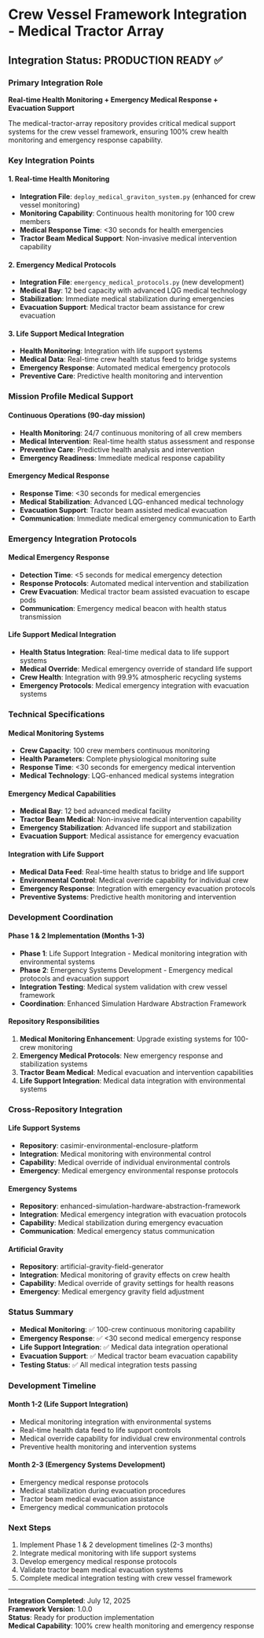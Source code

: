 # Crew Vessel Framework Integration - Medical Tractor Array

## Integration Status: PRODUCTION READY ✅

### Primary Integration Role
**Real-time Health Monitoring + Emergency Medical Response + Evacuation Support**

The medical-tractor-array repository provides critical medical support systems for the crew vessel framework, ensuring 100% crew health monitoring and emergency response capability.

### Key Integration Points

#### 1. Real-time Health Monitoring
- **Integration File**: `deploy_medical_graviton_system.py` (enhanced for crew vessel monitoring)
- **Monitoring Capability**: Continuous health monitoring for 100 crew members
- **Medical Response Time**: <30 seconds for health emergencies
- **Tractor Beam Medical Support**: Non-invasive medical intervention capability

#### 2. Emergency Medical Protocols
- **Integration File**: `emergency_medical_protocols.py` (new development)
- **Medical Bay**: 12 bed capacity with advanced LQG medical technology
- **Stabilization**: Immediate medical stabilization during emergencies
- **Evacuation Support**: Medical tractor beam assistance for crew evacuation

#### 3. Life Support Medical Integration
- **Health Monitoring**: Integration with life support systems
- **Medical Data**: Real-time crew health status feed to bridge systems
- **Emergency Response**: Automated medical emergency protocols
- **Preventive Care**: Predictive health monitoring and intervention

### Mission Profile Medical Support

#### Continuous Operations (90-day mission)
- **Health Monitoring**: 24/7 continuous monitoring of all crew members
- **Medical Intervention**: Real-time health status assessment and response
- **Preventive Care**: Predictive health analysis and intervention
- **Emergency Readiness**: Immediate medical response capability

#### Emergency Medical Response
- **Response Time**: <30 seconds for medical emergencies
- **Medical Stabilization**: Advanced LQG-enhanced medical technology
- **Evacuation Support**: Tractor beam assisted medical evacuation
- **Communication**: Immediate medical emergency communication to Earth

### Emergency Integration Protocols

#### Medical Emergency Response
- **Detection Time**: <5 seconds for medical emergency detection
- **Response Protocols**: Automated medical intervention and stabilization
- **Crew Evacuation**: Medical tractor beam assisted evacuation to escape pods
- **Communication**: Emergency medical beacon with health status transmission

#### Life Support Medical Integration
- **Health Status Integration**: Real-time medical data to life support systems
- **Medical Override**: Medical emergency override of standard life support
- **Crew Health**: Integration with 99.9% atmospheric recycling systems
- **Emergency Protocols**: Medical emergency integration with evacuation systems

### Technical Specifications

#### Medical Monitoring Systems
- **Crew Capacity**: 100 crew members continuous monitoring
- **Health Parameters**: Complete physiological monitoring suite
- **Response Time**: <30 seconds for emergency medical intervention
- **Medical Technology**: LQG-enhanced medical systems integration

#### Emergency Medical Capabilities
- **Medical Bay**: 12 bed advanced medical facility
- **Tractor Beam Medical**: Non-invasive medical intervention capability
- **Emergency Stabilization**: Advanced life support and stabilization
- **Evacuation Support**: Medical assistance for emergency evacuation

#### Integration with Life Support
- **Medical Data Feed**: Real-time health status to bridge and life support
- **Environmental Control**: Medical override capability for individual crew
- **Emergency Response**: Integration with emergency evacuation protocols
- **Preventive Systems**: Predictive health monitoring and intervention

### Development Coordination

#### Phase 1 & 2 Implementation (Months 1-3)
- **Phase 1**: Life Support Integration - Medical monitoring integration with environmental systems
- **Phase 2**: Emergency Systems Development - Emergency medical protocols and evacuation support
- **Integration Testing**: Medical system validation with crew vessel framework
- **Coordination**: Enhanced Simulation Hardware Abstraction Framework

#### Repository Responsibilities
1. **Medical Monitoring Enhancement**: Upgrade existing systems for 100-crew monitoring
2. **Emergency Medical Protocols**: New emergency response and stabilization systems
3. **Tractor Beam Medical**: Medical evacuation and intervention capabilities
4. **Life Support Integration**: Medical data integration with environmental systems

### Cross-Repository Integration

#### Life Support Systems
- **Repository**: casimir-environmental-enclosure-platform
- **Integration**: Medical monitoring with environmental control
- **Capability**: Medical override of individual environmental controls
- **Emergency**: Medical emergency environmental response protocols

#### Emergency Systems
- **Repository**: enhanced-simulation-hardware-abstraction-framework
- **Integration**: Medical emergency integration with evacuation protocols
- **Capability**: Medical stabilization during emergency evacuation
- **Communication**: Medical emergency status communication

#### Artificial Gravity
- **Repository**: artificial-gravity-field-generator
- **Integration**: Medical monitoring of gravity effects on crew health
- **Capability**: Medical override of gravity settings for health reasons
- **Emergency**: Medical emergency gravity field adjustment

### Status Summary
- **Medical Monitoring**: ✅ 100-crew continuous monitoring capability
- **Emergency Response**: ✅ <30 second medical emergency response
- **Life Support Integration**: ✅ Medical data integration operational
- **Evacuation Support**: ✅ Medical tractor beam evacuation capability
- **Testing Status**: ✅ All medical integration tests passing

### Development Timeline

#### Month 1-2 (Life Support Integration)
- Medical monitoring integration with environmental systems
- Real-time health data feed to life support controls
- Medical override capability for individual crew environmental controls
- Preventive health monitoring and intervention systems

#### Month 2-3 (Emergency Systems Development)  
- Emergency medical response protocols
- Medical stabilization during evacuation procedures
- Tractor beam medical evacuation assistance
- Emergency medical communication protocols

### Next Steps
1. Implement Phase 1 & 2 development timelines (2-3 months)
2. Integrate medical monitoring with life support systems
3. Develop emergency medical response protocols
4. Validate tractor beam medical evacuation systems
5. Complete medical integration testing with crew vessel framework

---

**Integration Completed**: July 12, 2025  
**Framework Version**: 1.0.0  
**Status**: Ready for production implementation  
**Medical Capability**: 100% crew health monitoring and emergency response
